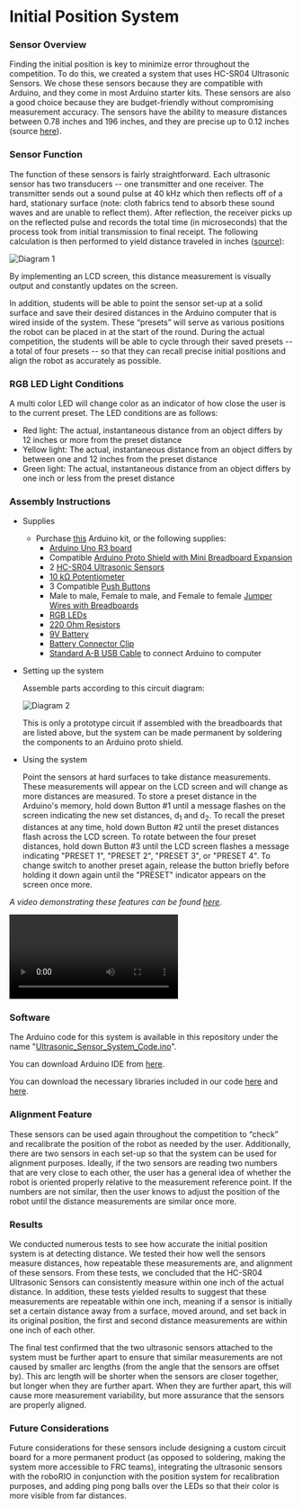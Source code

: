 # Initial Position System

### Sensor Overview
Finding the initial position is key to minimize error throughout the competition. To do this, we created a system that uses HC-SR04 Ultrasonic Sensors. We chose these sensors because they are compatible with Arduino, and they come in most Arduino starter kits. These sensors are also a good choice because they are budget-friendly without compromising measurement accuracy. The sensors have the ability to measure distances between 0.78 inches and 196 inches, and they are precise up to 0.12 inches (source [here](https://www.amazon.com/Smraza-Ultrasonic-Distance-Mounting-Duemilanove/dp/B01JG09DCK/ref=sr_1_3?dchild=1&keywords=hcsr04+ultrasonic+sensor&qid=1611768243&sr=8-3)).

### Sensor Function
The function of these sensors is fairly straightforward. Each ultrasonic sensor has two transducers -- one transmitter and one receiver. The transmitter sends out a sound pulse at 40 kHz which then reflects off of a hard, stationary surface (note: cloth fabrics tend to absorb these sound waves and are unable to reflect them). After reflection, the receiver picks up on the reflected pulse and records the total time (in microseconds) that the process took from initial transmission to final receipt. The following calculation is then performed to yield distance traveled in inches ([source](https://lastminuteengineers.com/arduino-sr04-ultrasonic-sensor-tutorial/)):

![Diagram 1](https://i.imgur.com/lByl8aq.jpg)

By implementing an LCD screen, this distance measurement is visually output and constantly updates on the screen.  

In addition, students will be able to point the sensor set-up at a solid surface and save their desired distances in the Arduino computer that is wired inside of the system.  These “presets” will serve as various positions the robot can be placed in at the start of the round. During the actual competition, the students will be able to cycle through their saved presets -- a total of four presets -- so that they can recall precise initial positions and align the robot as accurately as possible. 

### RGB LED Light Conditions
A multi color LED will change color as an indicator of how close the user is to the current preset. The LED conditions are as follows:

- Red light: The actual, instantaneous distance from an object differs by 12 inches or more from the preset distance
- Yellow light: The actual, instantaneous distance from an object differs by between one and 12 inches from the preset distance
- Green light: The actual, instantaneous distance from an object differs by one inch or less from the preset distance

### Assembly Instructions
- Supplies
  - Purchase [this](https://www.amazon.com/ELEGOO-Project-Tutorial-Controller-Projects/dp/B01D8KOZF4/ref=sr_1_1_sspa?dchild=1&keywords=Arduino+Kit&qid=1611777868&sr=8-1-spons&psc=1&spLa=ZW5jcnlwdGVkUXVhbGlmaWVyPUEzVVE2TU5ROE9JWEhDJmVuY3J5cHRlZElkPUEwMDM3MDU5MzRMV0NTQ0UyTlNVSiZlbmNyeXB0ZWRBZElkPUExMDAxMzc2M1RTT1dKR0NNR05TQiZ3aWRnZXROYW1lPXNwX2F0ZiZhY3Rpb249Y2xpY2tSZWRpcmVjdCZkb05vdExvZ0NsaWNrPXRydWU=) Arduino kit, or the following supplies:
    - [Arduino Uno R3 board](https://store.arduino.cc/usa/arduino-uno-rev3)
    - Compatible [Arduino Proto Shield with Mini Breadboard Expansion](https://www.amazon.com/HiLetgo-Prototype-Expansion-Breadboard-ProtoShield/dp/B00HHYBWPO)
    - 2 [HC-SR04 Ultrasonic Sensors](https://www.amazon.com/gp/r.html?C=1GDZONJ9HF37K&K=3B2G0ZV0A1VH&M=urn:rtn:msg:2021011121282433b57dc4b8254e6baad3efc7a030p0na&R=3G9W10FANOCDP&T=C&U=http%3A%2F%2Fwww.amazon.com%2Fdp%2FB01JG09DCK%2Fref%3Dpe_386300_440135490_TE_item&H=BDKG9KYPRODS8XFH3SEOJABZHQOA&ref_=pe_386300_440135490_TE_item)
    - [10 kΩ Potentiometer](https://www.digikey.com/en/products/detail/sparkfun-electronics/COM-09806/7319606)
    - 3 Compatible [Push Buttons](https://www.amazon.com/Gikfun-12x12x7-3-Tactile-Momentary-Arduino/dp/B01E38OS7K/ref=sr_1_2_sspa?dchild=1&keywords=arduino+buttons&qid=1611851687&sr=8-2-spons&psc=1&spLa=ZW5jcnlwdGVkUXVhbGlmaWVyPUEzNzFGSTU0QVlOVVBRJmVuY3J5cHRlZElkPUEwNDkwNzEwMkw4M0owOUhaS1lRTiZlbmNyeXB0ZWRBZElkPUEwMTgxNTM5MlJTRzFKT01HTzhDQiZ3aWRnZXROYW1lPXNwX2F0ZiZhY3Rpb249Y2xpY2tSZWRpcmVjdCZkb05vdExvZ0NsaWNrPXRydWU=)
    - Male to male, Female to male, and Female to female [Jumper Wires with Breadboards](https://www.amazon.com/gp/r.html?C=1N85WR5439VWW&K=3B2G0ZV0A1VH&M=urn:rtn:msg:202101171230453b721d91c130407fb321505db850p0na&R=1J0D6UYLQI8HN&T=C&U=http%3A%2F%2Fwww.amazon.com%2Fdp%2FB07H7V1X7Y%2Fref%3Dpe_386300_442618370_TE_dp_i1&H=2QLPGXOGBSAUXRDOIELJDQK2R4OA&ref_=pe_386300_442618370_TE_dp_i1)
    - [RGB LEDs](https://www.amazon.com/gp/r.html?C=1N85WR5439VWW&K=3B2G0ZV0A1VH&M=urn:rtn:msg:202101171230453b721d91c130407fb321505db850p0na&R=NIS0DW0LO0TO&T=C&U=http%3A%2F%2Fwww.amazon.com%2Fdp%2FB01C19ENDM%2Fref%3Dpe_386300_442618370_TE_dp_i2&H=XONWUUVMACQN5QKISLCAYXWYFPGA&ref_=pe_386300_442618370_TE_dp_i2)
    - [220 Ohm Resistors](https://www.amazon.com/EDGELEC-Resistor-Tolerance-Multiple-Resistance/dp/B07QK9ZBVZ/ref=sr_1_1_sspa?dchild=1&keywords=220+Ohm+Resistor&qid=1611852770&sr=8-1-spons&psc=1&spLa=ZW5jcnlwdGVkUXVhbGlmaWVyPUFIQk1SS1BOVFFSUVAmZW5jcnlwdGVkSWQ9QTAyNTE0NzdaN0RDMzYxR0tPWDEmZW5jcnlwdGVkQWRJZD1BMDAyOTgxODJaUFZTWUlUV0pQUTMmd2lkZ2V0TmFtZT1zcF9hdGYmYWN0aW9uPWNsaWNrUmVkaXJlY3QmZG9Ob3RMb2dDbGljaz10cnVl)
    - [9V Battery](https://www.amazon.com/Duracell-Coppertop-Alkaline-Batteries-Count/dp/B000K2NW08/ref=sr_1_6?dchild=1&keywords=9v+battery&qid=1611853083&sr=8-6)
    - [Battery Connector Clip](https://www.amazon.com/Chanzon-Battery-2-1x5-5mm-Connector-Leather/dp/B083QFPBKF/ref=sr_1_1_sspa?crid=16XS5GKJ3LSLR&dchild=1&keywords=9v%2Bbattery%2Band%2Bclip&qid=1611852947&sprefix=9v%2Bbatter%2Band%2B%2Caps%2C192&sr=8-1-spons&smid=A14FP9XIRL6C1F&spLa=ZW5jcnlwdGVkUXVhbGlmaWVyPUEySVMyWjBWVUUzRDNGJmVuY3J5cHRlZElkPUEwOTMzOTM2UDNPRloyMjBHMzFNJmVuY3J5cHRlZEFkSWQ9QTA1NTY3MjEyNjBLTEdXMU9WTkNPJndpZGdldE5hbWU9c3BfYXRmJmFjdGlvbj1jbGlja1JlZGlyZWN0JmRvTm90TG9nQ2xpY2s9dHJ1ZQ&th=1)
    - [Standard A-B USB Cable](https://www.adafruit.com/product/62?gclid=Cj0KCQiA3smABhCjARIsAKtrg6K0xBUo_ZZIXmq0TXXiwlrTI4mY_M_sOQwaESvqYHqFZJxHh55nyP0aAreQEALw_wcB) to connect Arduino to computer

- Setting up the system

  Assemble parts according to this circuit diagram:

  ![Diagram 2](https://i.imgur.com/Nut4l3B.jpg)

  This is only a prototype circuit if assembled with the breadboards that are listed above, but the system can be made 
  permanent by soldering the components to an Arduino proto shield.

- Using the system

  Point the sensors at hard surfaces to take distance measurements. These measurements will appear on the LCD screen and will change as more distances are measured. To store a 
  preset distance in the Arduino's memory, hold down Button #1 until a message flashes on the screen indicating the new set distances, d<sub>1</sub> and d<sub>2</sub>. To recall 
  the preset distances at any time, hold down Button #2 until the preset distances flash across the LCD screen. To rotate between the four preset distances, hold down Button #3 
  until the LCD screen flashes a message indicating "PRESET 1", "PRESET 2", "PRESET 3", or "PRESET 4". To change switch to another preset again, release the button briefly 
  before holding it down again until the "PRESET" indicator appears on the screen once more.
  
*A video demonstrating these features can be found [here](https://www.youtube.com/watch?v=9ASeUNyned8).*

![Video](https://i.imgur.com/X7MHJbm.mp4)

### Software
The Arduino code for this system is available in this repository under the name "[Ultrasonic_Sensor_System_Code.ino](https://github.com/kavyadevgun/frc-localization/tree/gh-pages/Ultrasonic_Sensor_System_Code)". 

You can download Arduino IDE from [here](https://www.arduino.cc/en/software).

You can download the necessary libraries included in our code [here](https://github.com/fasteddy516/ButtonEvents) and [here](https://github.com/thomasfredericks/Bounce2).

### Alignment Feature
These sensors can be used again throughout the competition to “check” and recalibrate the position of the robot as needed by the user. Additionally, there are two sensors in each set-up so that the system can be used for alignment purposes. Ideally, if the two sensors are reading two numbers that are very close to each other, the user has a general idea of whether the robot is oriented properly relative to the measurement reference point. If the numbers are not similar, then the user knows to adjust the position of the robot until the distance measurements are similar once more.

### Results
We conducted numerous tests to see how accurate the initial position system is at detecting distance. We tested their how well the sensors measure distances, how repeatable these measurements are, and alignment of these sensors. From these tests, we concluded that the HC-SR04 Ultrasonic Sensors can consistently measure within one inch of the actual distance. In addition, these tests yielded results to suggest that these measurements are repeatable within one inch, meaning if a sensor is initially set a certain distance away from a surface, moved around, and set back in its original position, the first and second distance measurements are within one inch of each other.

The final test confirmed that the two ultrasonic sensors attached to the system must be further apart to ensure that similar measurements are not caused by smaller arc lengths (from the angle that the sensors are offset by). This arc length will be shorter when the sensors are closer together, but longer when they are further apart. When they are further apart, this will cause more measurement variability, but more assurance that the sensors are properly aligned.

### Future Considerations
Future considerations for these sensors include designing a custom circuit board for a more permanent product (as opposed to soldering, making the system more accessible to FRC teams), integrating the ultrasonic sensors with the roboRIO in conjunction with the position system for recalibration purposes, and adding ping pong balls over the LEDs so that their color is more visible from far distances.
